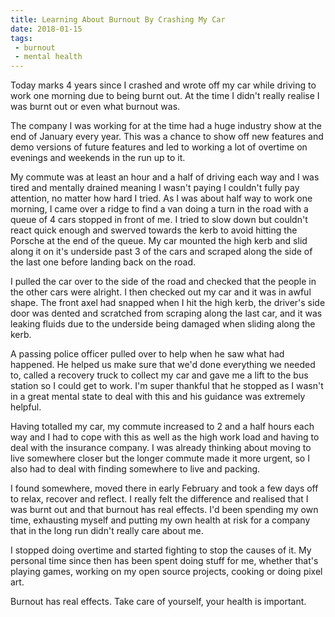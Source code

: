 ```yaml
---
title: Learning About Burnout By Crashing My Car
date: 2018-01-15
tags:
 - burnout
 - mental health
---
```

Today marks 4 years since I crashed and wrote off my car while driving to work one morning due to being burnt out. At the time I didn't really realise I was burnt out or even what burnout was.

<!-- excerpt -->

The company I was working for at the time had a huge industry show at the end of January every year. This was a chance to show off new features and demo versions of future features and led to working a lot of overtime on evenings and weekends in the run up to it.

My commute was at least an hour and a half of driving each way and I was tired and mentally drained meaning I wasn't paying I couldn't fully pay attention, no matter how hard I tried. As I was about half way to work one morning, I came over a ridge to find a van doing a turn in the road with a queue of 4 cars stopped in front of me. I tried to slow down but couldn't react quick enough and swerved towards the kerb to avoid hitting the Porsche at the end of the queue. My car mounted the high kerb and slid along it on it's underside past 3 of the cars and scraped along the side of the last one before landing back on the road.

I pulled the car over to the side of the road and checked that the people in the other cars were alright. I then checked out my car and it was in awful shape. The front axel had snapped when I hit the high kerb, the driver's side door was dented and scratched from scraping along the last car, and it was leaking fluids due to the underside being damaged when sliding along the kerb.

A passing police officer pulled over to help when he saw what had happened. He helped us make sure that we'd done everything we needed to, called a recovery truck to collect my car and gave me a lift to the bus station so I could get to work. I'm super thankful that he stopped as I wasn't in a great mental state to deal with this and his guidance was extremely helpful.

Having totalled my car, my commute increased to 2 and a half hours each way and I had to cope with this as well as the high work load and having to deal with the insurance company. I was already thinking about moving to live somewhere closer but the longer commute made it more urgent, so I also had to deal with finding somewhere to live and packing.

I found somewhere, moved there in early February and took a few days off to relax, recover and reflect. I really felt the difference and realised that I was burnt out and that burnout has real effects. I'd been spending my own time, exhausting myself and putting my own health at risk for a company that in the long run didn't really care about me.

I stopped doing overtime and started fighting to stop the causes of it. My personal time since then has been spent doing stuff for me, whether that's playing games, working on my open source projects, cooking or doing pixel art.

Burnout has real effects. Take care of yourself, your health is important.
